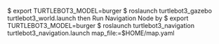 $ export TURTLEBOT3_MODEL=burger
$ roslaunch turtlebot3_gazebo turtlebot3_world.launch
then Run Navigation Node by 
$ export TURTLEBOT3_MODEL=burger
$ roslaunch turtlebot3_navigation turtlebot3_navigation.launch map_file:=$HOME/map.yaml
